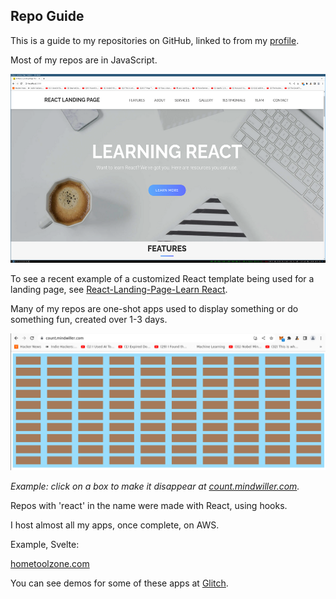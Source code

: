 ## Repo Guide

This is a guide to my repositories on GitHub, linked to from my [profile](./README.md). 

Most of my repos are in JavaScript. 

![react landing page](learn_react_page.png)

To see a recent example of a customized React template being used for a landing page, see [React-Landing-Page-Learn React](https://github.com/julianeon/React-Landing-Page-Learn-React).

Many of my repos are one-shot apps used to display something or do something fun, created over 1-3 days.

![view of clicker app](./click_to_disappear.png)

_Example: click on a box to make it disappear at [count.mindwiller.com](https://count.mindwiller.com)._

Repos with 'react' in the name were made with React, using hooks. 

I host almost all my apps, once complete, on AWS.

Example, Svelte:

[hometoolzone.com](https://www.hometoolzone.com/)

You can see demos for some of these apps at [Glitch](https://glitch.com/@julianeon).


